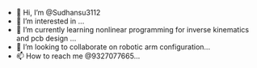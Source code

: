 - 👋 Hi, I’m @Sudhansu3112
- 👀 I’m interested in ...
- 🌱 I’m currently learning nonlinear programming for inverse kinematics and pcb design ...
- 💞️ I’m looking to collaborate on robotic arm configuration...
- 📫 How to reach me @9327077665...

<!---
Sudhansu3112/Sudhansu3112 is a ✨ special ✨ repository because its `README.md` (this file) appears on your GitHub profile.
You can click the Preview link to take a look at your changes.
--->
